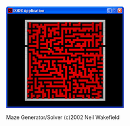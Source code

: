 ![](https://github.com/carmethene/maze/raw/master/maze.jpg)

Maze Generator/Solver
(c)2002  Neil Wakefield

